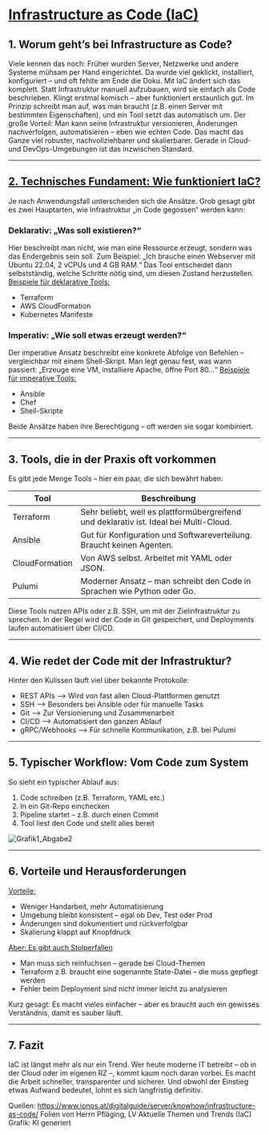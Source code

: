 # <u>**Infrastructure as Code (IaC)**</u>

## 1. Worum geht’s bei Infrastructure as Code?
Viele kennen das noch: Früher wurden Server, Netzwerke und andere Systeme mühsam per Hand eingerichtet. Da wurde viel geklickt, installiert, konfiguriert – und oft fehlte am Ende die Doku.
Mit IaC ändert sich das komplett. Statt Infrastruktur manuell aufzubauen, wird sie einfach als Code beschrieben. Klingt erstmal komisch – aber funktioniert erstaunlich gut. Im Prinzip schreibt man auf, was man braucht (z.B. einen Server mit bestimmten Eigenschaften), und ein Tool setzt das automatisch um.
Der große Vorteil: Man kann seine Infrastruktur versionieren, Änderungen nachverfolgen, automatisieren – eben wie echten Code. Das macht das Ganze viel robuster, nachvollziehbarer und skalierbarer. Gerade in Cloud- und DevOps-Umgebungen ist das inzwischen Standard.

---

## <u>2. Technisches Fundament: Wie funktioniert IaC?</u>
Je nach Anwendungsfall unterscheiden sich die Ansätze. Grob gesagt gibt es zwei Hauptarten, wie Infrastruktur „in Code gegossen“ werden kann:

### Deklarativ: „Was soll existieren?“
Hier beschreibt man nicht, wie man eine Ressource erzeugt, sondern was das Endergebnis sein soll. Zum Beispiel: „Ich brauche einen Webserver mit Ubuntu 22.04, 2 vCPUs und 4 GB RAM.“ Das Tool entscheidet dann selbstständig, welche Schritte nötig sind, um diesen Zustand herzustellen.
<u>Beispiele für deklarative Tools:</u>  
- Terraform  
- AWS CloudFormation  
- Kubernetes Manifeste

### Imperativ: „Wie soll etwas erzeugt werden?“
Der imperative Ansatz beschreibt eine konkrete Abfolge von Befehlen – vergleichbar mit einem Shell-Skript. Man legt genau fest, was wann passiert: „Erzeuge eine VM, installiere Apache, öffne Port 80...“
<u>Beispiele für imperative Tools:</u>
- Ansible  
- Chef  
- Shell-Skripte

Beide Ansätze haben ihre Berechtigung – oft werden sie sogar kombiniert.

---

## 3. Tools, die in der Praxis oft vorkommen
Es gibt jede Menge Tools – hier ein paar, die sich bewährt haben:

| Tool            | Beschreibung |
|-----------------|--------------|
| Terraform       | Sehr beliebt, weil es plattformübergreifend und deklarativ ist. Ideal bei Multi-Cloud. |
| Ansible         | Gut für Konfiguration und Softwareverteilung. Braucht keinen Agenten. |
| CloudFormation  | Von AWS selbst. Arbeitet mit YAML oder JSON. |
| Pulumi          | Moderner Ansatz – man schreibt den Code in Sprachen wie Python oder Go. |

Diese Tools nutzen APIs oder z.B. SSH, um mit der Zielinfrastruktur zu sprechen. In der Regel wird der Code in Git gespeichert, und Deployments laufen automatisiert über CI/CD.

---

## 4. Wie redet der Code mit der Infrastruktur?
Hinter den Kulissen läuft viel über bekannte Protokolle:
- REST APIs --> Wird von fast allen Cloud-Plattformen genutzt
- SSH --> Besonders bei Ansible oder für manuelle Tasks
- Git --> Zur Versionierung und Zusammenarbeit
- CI/CD --> Automatisiert den ganzen Ablauf
- gRPC/Webhooks --> Für schnelle Kommunikation, z.B. bei Pulumi

---

## 5. Typischer Workflow: Vom Code zum System
So sieht ein typischer Ablauf aus:
1. Code schreiben (z.B. Terraform, YAML etc.)
2. In ein Git-Repo einchecken
3. Pipeline startet – z.B. durch einen Commit
4. Tool liest den Code und stellt alles bereit

![Grafik1_Abgabe2](biti-vica-ss25-bb-1/Kogler_Lukas/assets/)

---

## 6. Vorteile und Herausforderungen
<u> Vorteile:</u>
- Weniger Handarbeit, mehr Automatisierung
- Umgebung bleibt konsistent – egal ob Dev, Test oder Prod
- Änderungen sind dokumentiert und rückverfolgbar
- Skalierung klappt auf Knopfdruck

<u>Aber: Es gibt auch Stolperfallen</u>
- Man muss sich reinfuchsen – gerade bei Cloud-Themen
- Terraform z.B. braucht eine sogenannte State-Datei – die muss gepflegt werden
- Fehler beim Deployment sind nicht immer leicht zu analysieren

Kurz gesagt: Es macht vieles einfacher – aber es braucht auch ein gewisses Verständnis, damit es sauber läuft.

---

## 7. Fazit
IaC ist längst mehr als nur ein Trend. Wer heute moderne IT betreibt – ob in der Cloud oder im eigenen RZ –, kommt kaum noch daran vorbei. Es macht die Arbeit schneller, transparenter und sicherer. Und obwohl der Einstieg etwas Aufwand bedeutet, lohnt es sich langfristig definitiv.

Quellen:
https://www.ionos.at/digitalguide/server/knowhow/infrastructure-as-code/
Folien von Herrn Pfläging, LV Aktuelle Themen und Trends (IaC)
Grafik: KI generiert